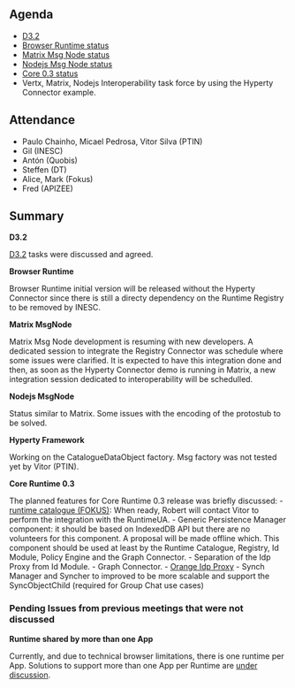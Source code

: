 Agenda
------

-	[D3.2](https://github.com/reTHINK-project/core-framework/labels/D3.2)
-	[Browser Runtime status](https://github.com/reTHINK-project/dev-runtime-browser/issues)
-	[Matrix Msg Node status](https://github.com/reTHINK-project/dev-msg-node-matrix)
-	[Nodejs Msg Node status](https://github.com/reTHINK-project/dev-msg-node-nodejs/issues)
-	[Core 0.3 status](https://github.com/reTHINK-project/dev-runtime-core/milestones/Core%200.3%20)
-	Vertx, Matrix, Nodejs Interoperability task force by using the Hyperty Connector example.

Attendance
----------

-	Paulo Chainho, Micael Pedrosa, Vitor Silva (PTIN)
-	Gil (INESC)
-	Antón (Quobis)
-	Steffen (DT)
-	Alice, Mark (Fokus)
-	Fred (APIZEE)

Summary
-------

**D3.2**

[D3.2](https://github.com/reTHINK-project/core-framework/labels/D3.2) tasks were discussed and agreed.

**Browser Runtime**

Browser Runtime initial version will be released without the Hyperty Connector since there is still a directy dependency on the Runtime Registry to be removed by INESC.

**Matrix MsgNode**

Matrix Msg Node development is resuming with new developers. A dedicated session to integrate the Registry Connector was schedule where some issues were clarified. It is expected to have this integration done and then, as soon as the Hyperty Connector demo is running in Matrix, a new integration session dedicated to interoperability will be schedulled.

**Nodejs MsgNode**

Status similar to Matrix. Some issues with the encoding of the protostub to be solved.

**Hyperty Framework**

Working on the CatalogueDataObject factory. Msg factory was not tested yet by Vitor (PTIN).

**Core Runtime 0.3**

The planned features for Core Runtime 0.3 release was briefly discussed: - [runtime catalogue (FOKUS)](https://github.com/reTHINK-project/dev-runtime-core/issues/3): When ready, Robert will contact Vitor to perform the integration with the RuntimeUA. - Generic Persistence Manager component: it should be based on IndexedDB API but there are no volunteers for this component. A proposal will be made offline which. This component should be used at least by the Runtime Catalogue, Registry, Id Module, Policy Engine and the Graph Connector. - Separation of the Idp Proxy from Id Module. - Graph Connector. - [Orange Idp Proxy](https://github.com/reTHINK-project/dev-runtime-core/issues/27) - Synch Manager and Syncher to improved to be more scalable and support the SyncObjectChild (required for Group Chat use cases)

### Pending Issues from previous meetings that were not discussed

**Runtime shared by more than one App**

Currently, and due to technical browser limitations, there is one runtime per App. Solutions to support more than one App per Runtime are [under discussion](https://github.com/reTHINK-project/core-framework/issues/137).
